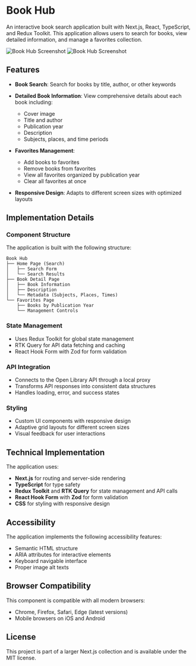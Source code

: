 # Book Hub

An interactive book search application built with Next.js, React, TypeScript, and Redux Toolkit. This application allows users to search for books, view detailed information, and manage a favorites collection.

![Book Hub Screenshot](https://ik.imagekit.io/nagoevid/nextjs-projects/book-hub-1.png?updatedAt=1748975558202)
![Book Hub Screenshot](https://ik.imagekit.io/nagoevid/nextjs-projects/book-hub-2.png?updatedAt=1748975558202)

## Features

- **Book Search**: Search for books by title, author, or other keywords
- **Detailed Book Information**: View comprehensive details about each book including:
  - Cover image
  - Title and author
  - Publication year
  - Description
  - Subjects, places, and time periods
  
- **Favorites Management**:
  - Add books to favorites
  - Remove books from favorites
  - View all favorites organized by publication year
  - Clear all favorites at once
  
- **Responsive Design**: Adapts to different screen sizes with optimized layouts

## Implementation Details

### Component Structure

The application is built with the following structure:

```
Book Hub
├── Home Page (Search)
│   ├── Search Form
│   └── Search Results
├── Book Detail Page
│   ├── Book Information
│   ├── Description
│   └── Metadata (Subjects, Places, Times)
└── Favorites Page
    ├── Books by Publication Year
    └── Management Controls
```

### State Management

- Uses Redux Toolkit for global state management
- RTK Query for API data fetching and caching
- React Hook Form with Zod for form validation

### API Integration

- Connects to the Open Library API through a local proxy
- Transforms API responses into consistent data structures
- Handles loading, error, and success states

### Styling

- Custom UI components with responsive design
- Adaptive grid layouts for different screen sizes
- Visual feedback for user interactions

## Technical Implementation

The application uses:

- **Next.js** for routing and server-side rendering
- **TypeScript** for type safety
- **Redux Toolkit** and **RTK Query** for state management and API calls
- **React Hook Form** with **Zod** for form validation
- **CSS** for styling with responsive design

## Accessibility

The application implements the following accessibility features:

- Semantic HTML structure
- ARIA attributes for interactive elements
- Keyboard navigable interface
- Proper image alt texts

## Browser Compatibility

This component is compatible with all modern browsers:

- Chrome, Firefox, Safari, Edge (latest versions)
- Mobile browsers on iOS and Android

## License

This project is part of a larger Next.js collection and is available under the MIT license. 